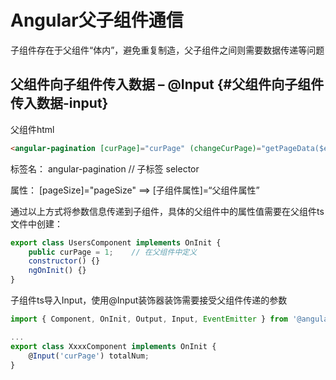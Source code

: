 # Angular父子组件通信

子组件存在于父组件“体内”，避免重复制造，父子组件之间则需要数据传递等问题

## 父组件向子组件传入数据 – @Input {#父组件向子组件传入数据-input}

父组件html

```html
<angular-pagination [curPage]="curPage" (changeCurPage)="getPageData($event)"></angular-pagination>
```

标签名： angular-pagination // 子标签  selector

属性： \[pageSize\]="pageSize" ==&gt; \[子组件属性\]=“父组件属性”

通过以上方式将参数信息传递到子组件，具体的父组件中的属性值需要在父组件ts文件中创建：

```js
export class UsersComponent implements OnInit {
    public curPage = 1;    // 在父组件中定义
    constructor() {}
    ngOnInit() {}
}
```

子组件ts导入Input，使用@Input装饰器装饰需要接受父组件传递的参数

```js
import { Component, OnInit, Output, Input, EventEmitter } from '@angular/core';

...
export class XxxxComponent implements OnInit {
    @Input('curPage') totalNum;
}
```



